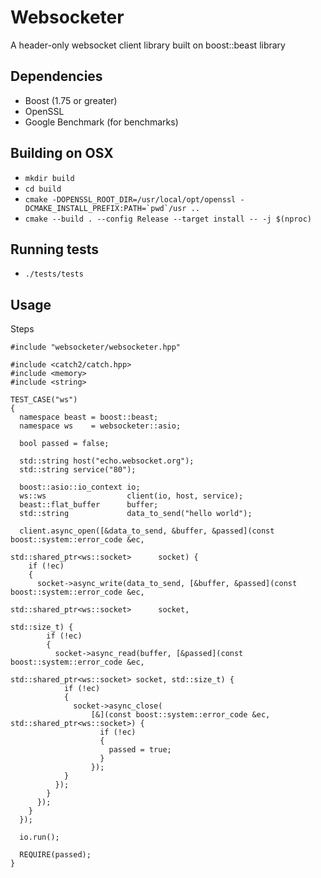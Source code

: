 # Websocketer

A header-only websocket client library built on boost::beast library

Dependencies
---

- Boost (1.75 or greater)
- OpenSSL
- Google Benchmark (for benchmarks)

Building on OSX
---

- `mkdir build`
- `cd build`
- ```cmake -DOPENSSL_ROOT_DIR=/usr/local/opt/openssl -DCMAKE_INSTALL_PREFIX:PATH=`pwd`/usr ..```
- `cmake --build . --config Release --target install -- -j $(nproc)`

Running tests
---

- `./tests/tests`

Usage
---

Steps

```
#include "websocketer/websocketer.hpp"

#include <catch2/catch.hpp>
#include <memory>
#include <string>

TEST_CASE("ws")
{
  namespace beast = boost::beast;
  namespace ws    = websocketer::asio;

  bool passed = false;

  std::string host("echo.websocket.org");
  std::string service("80");

  boost::asio::io_context io;
  ws::ws                  client(io, host, service);
  beast::flat_buffer      buffer;
  std::string             data_to_send("hello world");

  client.async_open([&data_to_send, &buffer, &passed](const boost::system::error_code &ec,
                                                      std::shared_ptr<ws::socket>      socket) {
    if (!ec)
    {
      socket->async_write(data_to_send, [&buffer, &passed](const boost::system::error_code &ec,
                                                           std::shared_ptr<ws::socket>      socket,
                                                           std::size_t) {
        if (!ec)
        {
          socket->async_read(buffer, [&passed](const boost::system::error_code &ec,
                                               std::shared_ptr<ws::socket> socket, std::size_t) {
            if (!ec)
            {
              socket->async_close(
                  [&](const boost::system::error_code &ec, std::shared_ptr<ws::socket>) {
                    if (!ec)
                    {
                      passed = true;
                    }
                  });
            }
          });
        }
      });
    }
  });

  io.run();

  REQUIRE(passed);
}

```